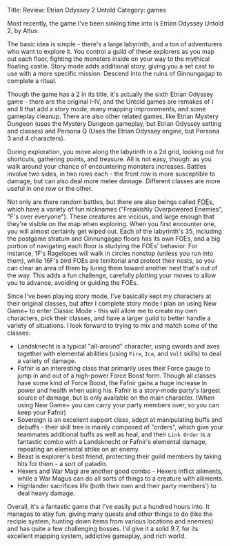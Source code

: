 Title: Review: Etrian Odyssey 2 Untold
Category: games

Most recently, the game I've been sinking time into is Etrian Odyssey Untold 2, by Atlus.

The basic idea is simple - there's a large labyrinth, and a ton of adventurers who want to explore it. You control a guild of these explorers as you map out each floor, fighting the monsters inside on your way to the mythical floating castle. Story mode adds additional story, giving you a set cast to use with a more specific mission: Descend into the ruins of Ginnungagap to complete a ritual.

Though the game has a 2 in its title, it's actually the sixth Etrian Odyssey game - there are the original I-IV, and the Untold games are remakes of I and II that add a story mode, many mapping improvements, and some gameplay cleanup. There are also other related games, like Etrian Mystery Dungeon (uses the Mystery Dungeon gameplay, but Etrian Odyssey setting and classes) and Persona Q (Uses the Etrian Odyssey engine, but Persona 3 and 4 characters).

During exploration, you move along the labyrinth in a 2d grid, looking out for shortcuts, gathering points, and treasure. All is not easy, though: as you walk around your chance of encountering monsters increases. Battles involve two sides, in two rows each - the front row is more susceptible to damage, but can also deal more melee damage. Different classes are more useful in one row or the other.

Not only are there random battles, but there are also beings called <abbr title="Formido Oppugnatura Exsequens">FOE</abbr>s, which have a variety of fun nicknames ("Freakishly Overpowered Enemies", "F's over everyone"). These creatures are vicious, and large enough that they're visible on the map when exploring. When you first encounter one, you will almost certainly get wiped out. Each of the labyrinth's <span class="spoiler">35, including the postgame stratum and Ginnungagap</span> floors has its own FOEs, and a big portion of navigating each floor is studying the FOEs' behavior. For instance, 1F's Ragelopes will walk in circles nonstop (unless you run into them), while <span class="spoiler">16F's bird FOEs are territorial and protect their nests, so you can clear an area of them by luring them toward another nest that's out of the way</span>. This adds a fun challenge, carefully plotting your moves to allow you to advance, avoiding or guiding the FOEs.

Since I've been playing story mode, I've basically kept my characters at their original classes, but after I complete story mode I plan on using New Game+ to enter Classic Mode - this will allow me to create my own characters, pick their classes, and have a larger guild to better handle a variety of situations. I look forward to trying to mix and match some of the classes:

- Landsknecht is a typical "all-around" character, using swords and axes together with elemental abilities (using `Fire`, `Ice`, and `Volt` skills) to deal a variety of damage.
- Fafnir is an interesting class that primarily uses their Force gauge to jump in and out of a high-power Force Boost form. Though all classes have some kind of Force Boost, the Fafnir gains a huge increase in power and health when using his. Fafnir is a story-mode party's largest source of damage, but is only available on the main character. (When using New Game+ you can carry your party members over, so you can keep your Fafnir)
- Sovereign is an excellent support class, adept at manipulating buffs and debuffs - their skill tree is mainly composed of "orders", which give your teammates additional buffs as well as heal, and their `Link Order` is a fantastic combo with a Landsknecht or Fafnir's elemental damage, repeating an elemental strike on an enemy.
- Beast is explorer's best friend, protecting their guild members by taking hits for them - a sort of paladin.
- Hexers and War Magi are another good combo - Hexers inflict ailiments, while a War Magus can do all sorts of things to a creature with ailiments.
- Highlander sacrifices life (both their own and their party members') to deal heavy damage.

Overall, it's a fantastic game that I've easily put a hundred hours into. It manages to stay fun, giving many quests and other things to do (like the recipie system, hunting down items from various locations and enemies) and has quite a few challenging bosses. I'd give it a solid 9.7, for its excellent mapping system, addictive gameplay, and rich world.
